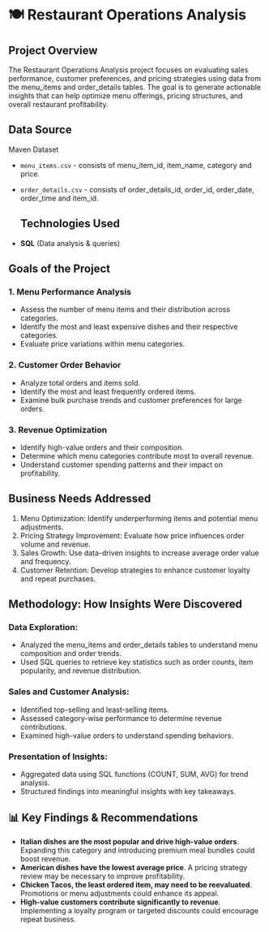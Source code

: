# 🍽️ Restaurant Operations Analysis

## Project Overview
The Restaurant Operations Analysis project focuses on evaluating sales performance, customer preferences, and pricing strategies using data from the menu_items and order_details tables. The goal is to generate actionable insights that can help optimize menu offerings, pricing structures, and overall restaurant profitability.

## Data Source
Maven Dataset
- `menu_items.csv` - consists of menu_item_id, item_name, category and price.
- `order_details.csv` - consists of order_details_id, order_id, order_date, order_time and item_id.

  ## Technologies Used
- **SQL** (Data analysis & queries)

## Goals of the Project
### 1. Menu Performance Analysis
- Assess the number of menu items and their distribution across categories.
- Identify the most and least expensive dishes and their respective categories.
- Evaluate price variations within menu categories.

### 2. Customer Order Behavior
- Analyze total orders and items sold.
- Identify the most and least frequently ordered items.
- Examine bulk purchase trends and customer preferences for large orders.

### 3. Revenue Optimization
- Identify high-value orders and their composition.
- Determine which menu categories contribute most to overall revenue.
- Understand customer spending patterns and their impact on profitability.

## Business Needs Addressed
1. Menu Optimization: Identify underperforming items and potential menu adjustments.
2. Pricing Strategy Improvement: Evaluate how price influences order volume and revenue.
3. Sales Growth: Use data-driven insights to increase average order value and frequency.
4. Customer Retention: Develop strategies to enhance customer loyalty and repeat purchases.

## Methodology: How Insights Were Discovered
### Data Exploration:
- Analyzed the menu_items and order_details tables to understand menu composition and order trends.
- Used SQL queries to retrieve key statistics such as order counts, item popularity, and revenue distribution.

### Sales and Customer Analysis:
- Identified top-selling and least-selling items.
- Assessed category-wise performance to determine revenue contributions.
- Examined high-value orders to understand spending behaviors.

### Presentation of Insights:
- Aggregated data using SQL functions (COUNT, SUM, AVG) for trend analysis.
- Structured findings into meaningful insights with key takeaways.

## 📊 Key Findings & Recommendations
- **Italian dishes are the most popular and drive high-value orders**. Expanding this category and introducing premium meal bundles could boost revenue.
- **American dishes have the lowest average price**. A pricing strategy review may be necessary to improve profitability.
- **Chicken Tacos, the least ordered item, may need to be reevaluated**. Promotions or menu adjustments could enhance its appeal.
- **High-value customers contribute significantly to revenue**. Implementing a loyalty program or targeted discounts could encourage repeat business.



